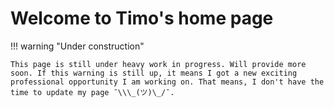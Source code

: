 # Welcome to Timo's home page


!!! warning "Under construction"

    This page is still under heavy work in progress. Will provide more soon. If this warning is still up, it means I got a new exciting professional opportunity I am working on. That means, I don't have the time to update my page ¯\\\_(ツ)\_/¯.